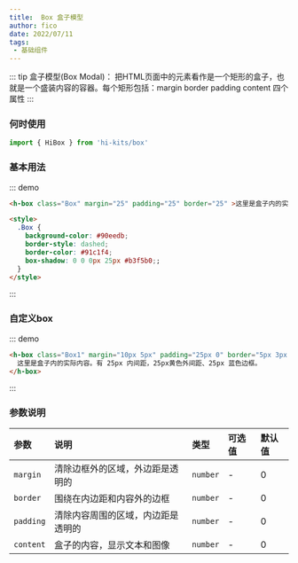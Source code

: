```yaml
---
title:  Box 盒子模型
author: fico
date: 2022/07/11
tags:
 - 基础组件
---
```

::: tip
盒子模型(Box Modal)： 把HTML页面中的元素看作是一个矩形的盒子，也就是一个盛装内容的容器。每个矩形包括：margin border padding content 四个属性
:::
### 何时使用

```ts
import { HiBox } from 'hi-kits/box'
```

### 基本用法

::: demo
```html
<h-box class="Box" margin="25" padding="25" border="25" >这里是盒子内的实际内容。有 25px 内间距，25px 绿色外间距、25px 蓝色边框。</h-box>

<style>
  .Box {
    background-color: #90eedb;
    border-style: dashed;
    border-color: #91c1f4;
    box-shadow: 0 0 0px 25px #b3f5b0;;
  }
</style>

```
:::

### 自定义box

::: demo
```html
<h-box class="Box1" margin="10px 5px" padding="25px 0" border="5px 3px 4px">
  这里是盒子内的实际内容。有 25px 内间距，25px黄色外间距、25px 蓝色边框。
</h-box>

```
:::
<style>
  .Box1 {
    background-color: #bababa;
    border-style: dashed;
    border-color: #1890ff;
    box-shadow: 0 0 0px 25px #f4e02b;
  }
</style>
### 参数说明

|参数|说明|类型|可选值|默认值
|:--|:--|:--|:-----|:---
| `margin` | 清除边框外的区域，外边距是透明的	| `number` | - | 0
| `border` | 围绕在内边距和内容外的边框	| `number` | - | 0
| `padding` | 清除内容周围的区域，内边距是透明的	| `number` | - | 0
| `content` | 盒子的内容，显示文本和图像	| `number` | - | 0


